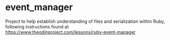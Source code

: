 # event_manager
Project to help establish understanding of files and serialization within Ruby, following instructions found at https://www.theodinproject.com/lessons/ruby-event-manager
